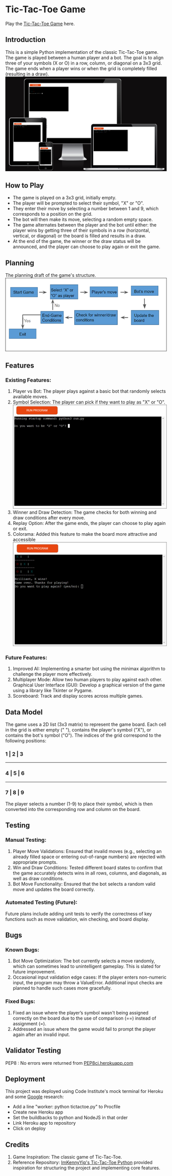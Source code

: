 # Tic-Tac-Toe Game
Play the [Tic-Tac-Toe Game](https://tictactoe-em-45ad1fa00a31.herokuapp.com/) here.
## Introduction
This is a simple Python implementation of the classic Tic-Tac-Toe game. The game is played between a human player and a bot. The goal is to align three of your symbols (X or O) in a row, column, or diagonal on a 3x3 grid. The game ends when a player wins or when the grid is completely filled (resulting in a draw).
![Responsive screen image](assets/tictactoe%20responsive%20screen.PNG)

## How to Play
- The game is played on a 3x3 grid, initially empty.
- The player will be prompted to select their symbol, "X" or "O".
- They enter their move by selecting a number between 1 and 9, which corresponds to a position on the grid.
- The bot will then make its move, selecting a random empty space.
- The game alternates between the player and the bot until either: the player wins by getting three of their symbols in a row (horizontal, vertical, or diagonal) or the board is filled and results in a draw.
- At the end of the game, the winner or the draw status will be announced, and the player can choose to play again or exit the game.

## Planning
The planning draft of the game's structure.
![Planning flowchart of the game](assets/tictactoe%20planning.PNG)

## Features
### Existing Features:
1. Player vs Bot: The player plays against a basic bot that randomly selects available moves.
2. Symbol Selection: The player can pick if they want to play as "X" or "O".
![tictactoe start](assets/tictactoe%20game0.PNG)
3. Winner and Draw Detection: The game checks for both winning and draw conditions after every move.
4. Replay Option: After the game ends, the player can choose to play again or exit.
5. Colorama: Added this feature to make the board more attractive and accessible
![tictactoe color theme](assets/tictactoe%20game1.PNG)

### Future Features:
1. Improved AI: Implementing a smarter bot using the minimax algorithm to challenge the player more effectively.
2. Multiplayer Mode: Allow two human players to play against each other.
Graphical User Interface (GUI): Develop a graphical version of the game using a library like Tkinter or Pygame.
3. Scoreboard: Track and display scores across multiple games.
## Data Model
The game uses a 2D list (3x3 matrix) to represent the game board. Each cell in the grid is either empty (" "), contains the player's symbol ("X"), or contains the bot's symbol ("O"). The indices of the grid correspond to the following positions:

### 1 | 2 | 3
-----
### 4 | 5 | 6
-----
### 7 | 8 | 9

The player selects a number (1-9) to place their symbol, which is then converted into the corresponding row and column on the board.

## Testing
### Manual Testing:
1. Player Move Validations: Ensured that invalid moves (e.g., selecting an already filled space or entering out-of-range numbers) are rejected with appropriate prompts.
2. Win and Draw Conditions: Tested different board states to confirm that the game accurately detects wins in all rows, columns, and diagonals, as well as draw conditions.
3. Bot Move Functionality: Ensured that the bot selects a random valid move and updates the board correctly.
### Automated Testing (Future):
Future plans include adding unit tests to verify the correctness of key functions such as move validation, win checking, and board display.
## Bugs
### Known Bugs:
1. Bot Move Optimization: The bot currently selects a move randomly, which can sometimes lead to unintelligent gameplay. This is slated for future improvement.
2. Occasional input validation edge cases: If the player enters non-numeric input, the program may throw a ValueError. Additional input checks are planned to handle such cases more gracefully.
### Fixed Bugs:
1. Fixed an issue where the player’s symbol wasn't being assigned correctly on the board due to the use of comparison (==) instead of assignment (=).
2. Addressed an issue where the game would fail to prompt the player again after an invalid input.
## Validator Testing
PEP8 : No errors were returned from [PEP8ci.herokuapp.com](https://pep8ci.herokuapp.com/)
## Deployment
This project was deployed using Code Institute's mock terminal for Heroku and some [Google](www.google.com) research:
- Add a line "worker: python tictactoe.py" to Procfile
- Create new Heroku app
- Set the buildbacks to python and NodeJS in that order
- Link Heroku app to repository
- Click on deploy

## Credits
1. Game Inspiration: The classic game of Tic-Tac-Toe.
2. Reference Repository: [ImKennyYip's Tic-Tac-Toe Python](https://github.com/ImKennyYip/tictactoe-python) provided inspiration for structuring the project and implementing core features.